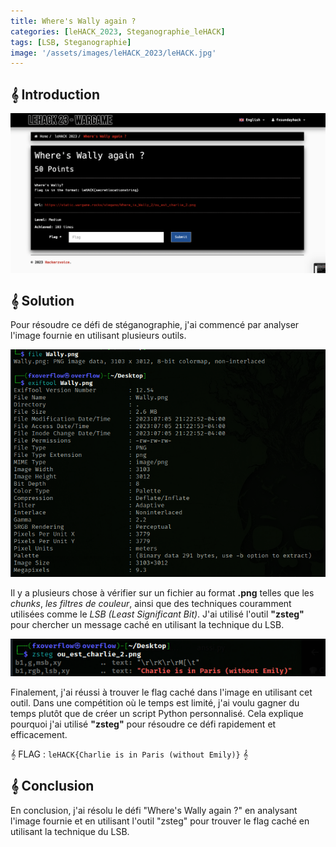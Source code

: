```yaml
---
title: Where's Wally again ?
categories: [leHACK_2023, Steganographie_leHACK]
tags: [LSB, Steganographie]
image: '/assets/images/leHACK_2023/leHACK.jpg'
---
```


## 𝄞 Introduction

![Intro](/assets/images/leHACK_2023/steganography/Where's_Wally_Again/Intro.png)

## 𝄞 Solution

Pour résoudre ce défi de stéganographie, j'ai commencé par analyser l'image fournie en utilisant plusieurs outils.

![Analyse](/assets/images/leHACK_2023/steganography/Where's_Wally_Again/Analyse.png)

Il y a plusieurs chose à vérifier sur un fichier au format **.png** telles que les *chunks*, *les filtres de couleur*, ainsi que des techniques couramment utilisées comme le *LSB (Least Significant Bit)*. J'ai utilisé l'outil **"zsteg"** pour chercher un message caché en utilisant la technique du LSB. 

![Flag](/assets/images/leHACK_2023/steganography/Where's_Wally_Again/flag.png)

Finalement, j'ai réussi à trouver le flag caché dans l'image en utilisant cet outil. Dans une compétition où le temps est limité, j'ai voulu gagner du temps plutôt que de créer un script Python personnalisé. Cela explique pourquoi j'ai utilisé **"zsteg"** pour résoudre ce défi rapidement et efficacement.

𝄞 FLAG : `leHACK{Charlie is in Paris (without Emily)}` 𝄞 

## 𝄞 Conclusion
En conclusion, j'ai résolu le défi "Where's Wally again ?" en analysant l'image fournie et en utilisant l'outil "zsteg" pour trouver le flag caché en utilisant la technique du LSB.







